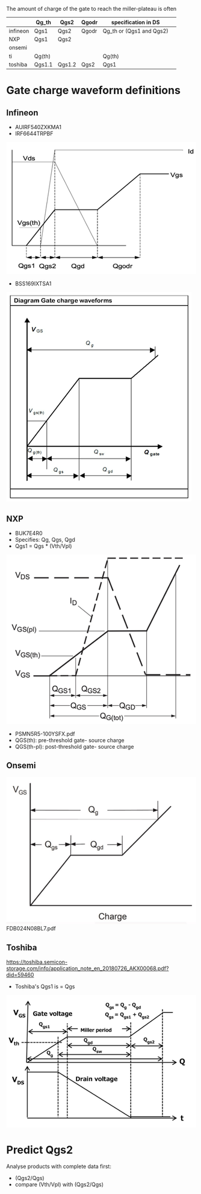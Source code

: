 The amount of charge of the gate to reach the miller-plateau is often

|          | Qg_th  | Qgs2   | Qgodr | specification in DS      |   |
|----------|--------|--------|-------|--------------------------|---|
| infineon | Qgs1   | Qgs2   | Qgodr | Qg_th or (Qgs1 and Qgs2) |   |
| NXP      | Qgs1   | Qgs2   |       |                          |   |
| onsemi   |        |        |       |                          |   |
| ti       | Qg(th) |        |       | Qg(th)                   |   |
| toshiba  | Qgs1.1 | Qgs1.2 | Qgs2  | Qgs1                     |   |

# Gate charge waveform definitions

## Infineon

* AUIRF540ZXKMA1
* IRF6644TRPBF

![img.png](gate-charge-waveform-infineon-auir.png)

* BSS169IXTSA1

![img.png](gate-charge-curve-infineon-bss.png)

## NXP

* BUK7E4R0
* Specifies: Qg, Qgs, Qgd
* Qgs1 = Qgs * (Vth/Vpl)

![img.png](gate-charge-curve-nxp.png)

* PSMN5R5-100YSFX.pdf
* QGS(th): pre-threshold gate- source charge
* QGS(th-pl): post-threshold gate- source charge

## Onsemi

![img.png](gate-charge-curve-onsemi-FDB.png)
FDB024N08BL7.pdf

## Toshiba

https://toshiba.semicon-storage.com/info/application_note_en_20180726_AKX00068.pdf?did=59460

* Toshiba's Qgs1 is = Qgs

![img.png](gate-drive-waveform-toshiba.png)

# Predict Qgs2

Analyse products with complete data first:

* (Qgs2/Qgs)
* compare (Vth/Vpl) with (Qgs2/Qgs)